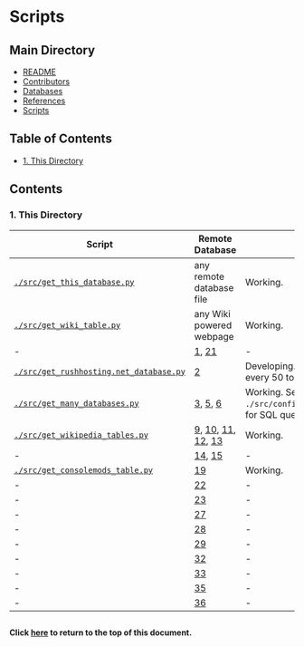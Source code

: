 # Scripts

## Main Directory

- [README](../README.md)
- [Contributors](../CONTRIBUTORS.md)
- [Databases](../databases/README.md)
- [References](../REFERENCES.md)
- [Scripts](./README.md)

## Table of Contents

- [1. This Directory](#1-this-directory)

## Contents

### 1. This Directory

| Script                                          | Remote Database                 | Status                                                                  |
| ----------------------------------------------- | ------------------------------- | ----------------------------------------------------------------------- |
| [`./src/get_this_database.py`][100A]            | any remote database file        | Working.                                                                |
| [`./src/get_wiki_table.py`][100B]               | any Wiki powered webpage        | Working.                                                                |
| -                                               | [1],  [21]                      | -                                                                       |
| [`./src/get_rushhosting.net_database.py`][1002] | [2]                             | Developing. Rate limited. Fails every 50 to 100 web requests.           |
| [`./src/get_many_databases.py`][1003]           | [3],  [5],  [6]                 | Working. See `./src/config_databases`[1103] for SQL query statement(s). |
| [`./src/get_wikipedia_tables.py`][1009]         | [9],  [10],  [11],  [12],  [13] | Working.                                                                |
| -                                               | [14],  [15]                     | -                                                                       |
| [`./src/get_consolemods_table.py`][1019]        | [19]                            | Working.                                                                |
| -                                               | [22]                            | -                                                                       |
| -                                               | [23]                            | -                                                                       |
| -                                               | [27]                            | -                                                                       |
| -                                               | [28]                            | -                                                                       |
| -                                               | [29]                            | -                                                                       |
| -                                               | [32]                            | -                                                                       |
| -                                               | [33]                            | -                                                                       |
| -                                               | [35]                            | -                                                                       |
| -                                               | [36]                            | -                                                                       |


[100A]: ./src/get_this_database.py
[100B]: ./src/get_wiki_table.py
[1002]: ./src/get_rushhosting.net_database.py
[1003]: ./src/get_many_databases.py
[1003]: ./src/config_databases
[1009]: ./src/get_wikipedia_tables.py
[1019]: ./src/get_consolemods_table.py


##
#### Click [here](#scripts) to return to the top of this document.

[1]: ../REFERENCES.md/#1
[2]: ../REFERENCES.md/#2
[3]: ../REFERENCES.md/#3
[4]: ../REFERENCES.md/#4
[5]: ../REFERENCES.md/#5
[6]: ../REFERENCES.md/#6
[7]: ../REFERENCES.md/#7
[8]: ../REFERENCES.md/#8
[9]: ../REFERENCES.md/#9
[10]: ../REFERENCES.md/#10
[11]: ../REFERENCES.md/#11
[12]: ../REFERENCES.md/#12
[13]: ../REFERENCES.md/#13
[14]: ../REFERENCES.md/#14
[15]: ../REFERENCES.md/#15
[16]: ../REFERENCES.md/#16
[17]: ../REFERENCES.md/#17
[18]: ../REFERENCES.md/#18
[19]: ../REFERENCES.md/#19
[20]: ../REFERENCES.md/#20
[21]: ../REFERENCES.md/#21
[22]: ../REFERENCES.md/#22
[23]: ../REFERENCES.md/#23
[24]: ../REFERENCES.md/#24
[25]: ../REFERENCES.md/#25
[26]: ../REFERENCES.md/#26
[27]: ../REFERENCES.md/#27
[28]: ../REFERENCES.md/#28
[29]: ../REFERENCES.md/#29
[30]: ../REFERENCES.md/#30
[31]: ../REFERENCES.md/#31
[32]: ../REFERENCES.md/#32
[33]: ../REFERENCES.md/#33
[34]: ../REFERENCES.md/#34
[35]: ../REFERENCES.md/#35
[36]: ../REFERENCES.md/#36
[37]: ../REFERENCES.md/#37
[38]: ../REFERENCES.md/#38